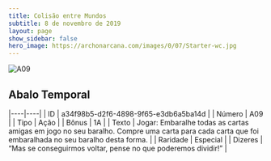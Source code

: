 ```yaml
---
title: Colisão entre Mundos
subtitle: 8 de novembro de 2019
layout: page
show_sidebar: false
hero_image: https://archonarcana.com/images/0/07/Starter-wc.jpg
---
```


![A09](https://cdn.keyforgegame.com/media/card_front/pt/453_A09_Q8J656PX2X6M_pt.png)

## Abalo Temporal

|----|----|
| ID | a34f98b5-d2f6-4898-9f65-e3db6a5ba14d |
| Número | A09 |
| Tipo | Ação |
| Bônus | 1A |
| Texto | Jogar: Embaralhe todas as cartas amigas em jogo no seu baralho. Compre uma carta para cada carta que foi embaralhada no seu baralho desta forma. |
| Raridade | Especial |
| Dizeres | “Mas se conseguirmos voltar,  pense no que poderemos dividir!” |